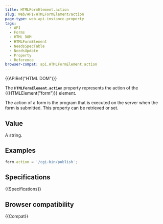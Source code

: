```yaml
---
title: HTMLFormElement.action
slug: Web/API/HTMLFormElement/action
page-type: web-api-instance-property
tags:
  - API
  - Forms
  - HTML DOM
  - HTMLFormElement
  - NeedsSpecTable
  - NeedsUpdate
  - Property
  - Reference
browser-compat: api.HTMLFormElement.action
---
```


{{APIRef("HTML DOM")}}

The **`HTMLFormElement.action`** property represents the action
of the {{HTMLElement("form")}} element.

The action of a form is the program that is executed on the server when the form is
submitted. This property can be retrieved or set.

## Value

A string.

## Examples

```js
form.action = '/cgi-bin/publish';
```

## Specifications

{{Specifications}}

## Browser compatibility

{{Compat}}
